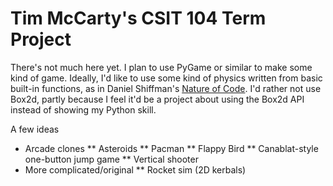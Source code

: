 # Tim McCarty's CSIT 104 Term Project #

There's not much here yet. I plan to use PyGame or similar to make some kind of game. Ideally, I'd like to use some kind of physics written from basic built-in functions, as in Daniel Shiffman's [Nature of Code](http://natureofcode.com/). I'd rather not use Box2d, partly because I feel it'd be a project about using the Box2d API instead of showing my Python skill.

A few ideas
* Arcade clones
** Asteroids
** Pacman
** Flappy Bird
** Canablat-style one-button jump game
** Vertical shooter
* More complicated/original
** Rocket sim (2D kerbals)
